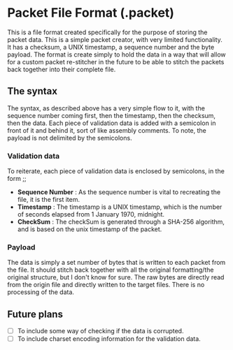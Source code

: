 # Packet File Format (.packet) #
This is a file format created specifically for the purpose of storing the packet data. This is a simple packet creator,
with very limited functionality. It has a checksum, a UNIX timestamp, a sequence number and the byte payload. The
format is create simply to hold the data in a way that will allow for a custom packet re-stitcher in the future to be
able to stitch the packets back together into their complete file.

## The syntax ##
The syntax, as described above has a very simple flow to it, with the sequence number coming first, then the timestamp,
then the checksum, then the data. Each piece of validation data is added with a semicolon in front of it and behind it,
sort of like assembly comments. To note, the payload is not delimited by the semicolons.

### Validation data ###
To reiterate, each piece of validation data is enclosed by semicolons, in the form ;<data>;
- __Sequence Number__ : As the sequence number is vital to recreating the file, it is the first item.
- __Timestamp__ : The timestamp is a UNIX timestamp, which is the number of seconds elapsed from 1 January 1970,
                  midnight.
- __CheckSum__ : The checkSum is generated through a SHA-256 algorithm, and is based on the unix timestamp of the
                 packet.

### Payload ###
The data is simply a set number of bytes that is written to each packet from the file. It should stitch back together
with all the original formatting/the original structure, but I don't know for sure. The raw bytes are directly read
from the origin file and directly written to the target files. There is no processing of the data.

## Future plans ##
- [ ] To include some way of checking if the data is corrupted.
- [ ] To include charset encoding information for the validation data.
